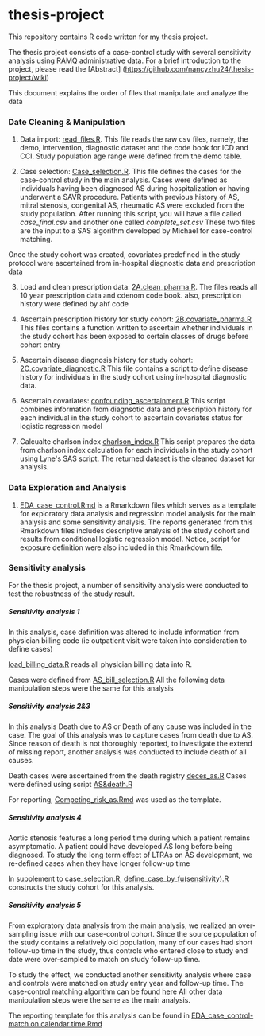 # thesis-project

This repository contains R code written for my thesis project.

The thesis project consists of a case-control study with several sensitivity analysis using RAMQ administrative data. For a brief introduction to the project, please read the [Abstract] (https://github.com/nancyzhu24/thesis-project/wiki)

This document explains the order of files that manipulate and analyze the data

### Date Cleaning & Manipulation
1. Data  import: [read_files.R](https://github.com/nancyzhu24/thesis-project/blob/master/read_files.R). This file reads the raw csv files, namely, the demo, intervention, diagnostic dataset and the code book for ICD and CCI. Study population age range were defined from the demo table.

2. Case selection: [Case_selection.R](https://github.com/nancyzhu24/thesis-project/blob/master/1.Case_selection.R). This file defines the cases for the case-control study in the main analysis. Cases were defined as individuals having been diagnosed AS during hospitalization or having underwent a SAVR procedure. Patients with previous history of AS, mitral stenosis, congenital AS, rheumatic AS were excluded from the study population. After running this script, you will have a file called *case_final.csv* and another one called *complete_set.csv*
These two files are the input to a SAS algorithm developed by Michael for case-control matching.

Once the study cohort was created, covariates predefined in the study protocol were ascertained from in-hospital diagnostic data and prescription data

3. Load and clean prescription data: [2A.clean_pharma.R](https://github.com/nancyzhu24/thesis-project/blob/master/2A.clean_pharma%20.R). The files reads all 10 year prescription data and cdenom code book. also, prescription history were defined by ahf code

4. Ascertain prescription history for study cohort: [2B.covariate_pharma.R](https://github.com/nancyzhu24/thesis-project/blob/master/2B.covariate_pharma.R) This files contains a function written to ascertain whether individuals in the study cohort has been exposed to certain classes of drugs before cohort entry

5. Ascertain disease diagnosis history for study cohort: [2C.covariate_diagnostic.R](https://github.com/nancyzhu24/thesis-project/blob/master/2C.Covariate_diagnostic.R) This file contains a script to define disease history for individuals in the study cohort using in-hospital diagnostic data. 

6. Ascertain covariates: [confounding_ascertainment.R](https://github.com/nancyzhu24/thesis-project/blob/master/3.confounding_ascertainment.R) This script combines information from diagnsotic data and prescription history for each individual in the study cohort to ascertain covariates status for logistic regression model

7. Calcualte charlson index [charlson_index.R](https://github.com/nancyzhu24/thesis-project/blob/master/4.charlson_index.R) This script prepares the data from charlson index calculation for each individuals in the study cohort using Lyne's SAS script. The returned dataset is the cleaned dataset for analysis.

### Data Exploration and Analysis
1. [EDA_case_control.Rmd](https://github.com/nancyzhu24/thesis-project/blob/master/5.EDA_case_control.Rmd) is a Rmarkdown files which serves as a template for exploratory data analysis and regression model analysis for the main analysis and some sensitivity analysis. The reports generated from this Rmarkdown files includes descriptive analysis of the study cohort and results from conditional logistic regression model. Notice, script for exposure definition were also included in this Rmarkdown file.

### Sensitivity analysis

For the thesis project, a number of sensitivity analysis were conducted to test the robustness of the study result.

##### Sensitivity analysis 1
In this analysis, case definition was altered to include information from physician billing code (ie outpatient visit were taken into consideration to define cases)

[load_billing_data.R](https://github.com/nancyzhu24/thesis-project/blob/master/load_billing_data.R) reads all physician billing data into R.

Cases were defined from [AS_bill_selection.R](https://github.com/nancyzhu24/thesis-project/blob/master/AS_bill_selection.R)
All the following data manipulation steps were the same for this analysis

##### Sensitivity analysis 2&3
In this analysis Death due to AS or Death of any cause was included in the case. The goal of this analysis was to capture cases from death due to AS. Since reason of death is not thoroughly reported, to investigate the extend of missing report, another analysis was conducted to include death of all causes.

Death cases were ascertained from the death registry [deces_as.R](https://github.com/nancyzhu24/thesis-project/blob/master/deces_as.R)
Cases were defined using script [AS&death.R](https://github.com/nancyzhu24/thesis-project/blob/master/AS%26death.R)

For reporting, [Competing_risk_as.Rmd](https://github.com/nancyzhu24/thesis-project/blob/master/Competing_risk_as.Rmd) was used as the template.

##### Sensitivity analysis 4
Aortic stenosis features a long period time during which a patient remains asymptomatic. A patient could have developed AS long before being diagnosed. To study the long term effect of LTRAs on AS development, we re-defined cases when they have longer follow-up time

In supplement to case_selection.R, [define_case_by_fu(sensitivity).R](https://github.com/nancyzhu24/thesis-project/blob/master/define_case_by_fu(sensitivity).R) constructs the study cohort for this analysis.

##### Sensitivity analysis 5
From exploratory data analysis from the main analysis, we realized an over-sampling issue with our case-control cohort. Since the source population of the study contains a relatively old population, many of our cases had short follow-up time in the study, thus controls who entered close to study end date were over-sampled to match on study follow-up time.

To study the effect, we conducted another sensitivity analysis where case and controls were matched on study entry year and follow-up time. The case-control matching algorithm can be found [here]() All other data manipulation steps were the same as the main analysis.

The reporting template for this analysis can be found in [EDA_case_control-match on calendar time.Rmd](https://github.com/nancyzhu24/thesis-project/blob/master/EDA_case_control%20-%20match%20on%20calendar%20time.Rmd)


